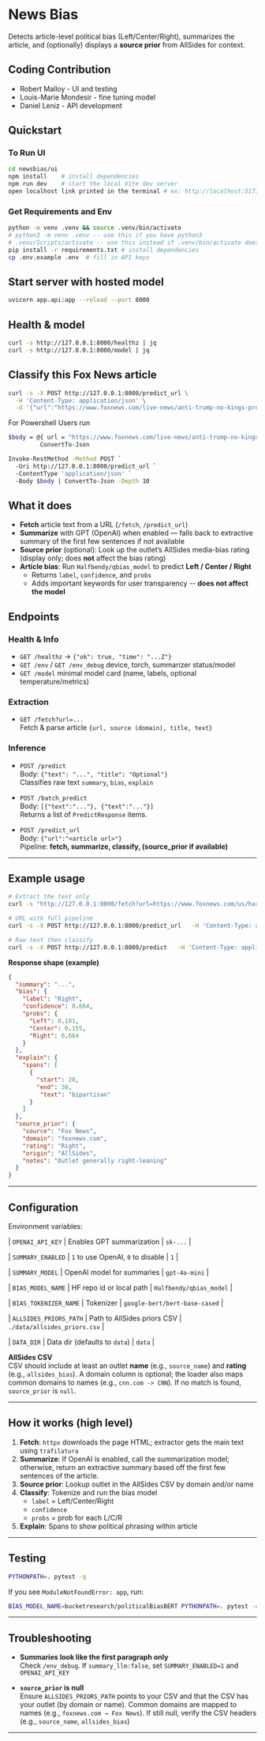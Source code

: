 # News Bias
Detects article-level political bias (Left/Center/Right), summarizes the article, and (optionally) displays a **source prior** from AllSides for context.
## Coding Contribution
- Robert Malloy - UI and testing
- Louis-Marie Mondesir - fine tuning model
- Daniel Leniz - API development

## Quickstart
### To Run UI
```bash
cd newsbias/ui
npm install    # install dependencies
npm run dev    # start the local Vite dev server
open localhost link printed in the terminal # ex: http://localhost:5173/
```
### Get Requirements and Env
```bash
python -m venv .venv && source .venv/bin/activate
# python3 -m venv .venv -- use this if you have python3
# .venv/Scripts/activate -- use this instead if .venv/bin/activate does not work with your machine
pip install -r requirements.txt # install dependencies
cp .env.example .env  # fill in API keys
```

## Start server with hosted model
```bash
uvicorn app.api:app --reload --port 8000
```
## Health & model
```bash
curl -s http://127.0.0.1:8000/healthz | jq
curl -s http://127.0.0.1:8000/model | jq
```


## Classify this Fox News article
```bash
curl -s -X POST http://127.0.0.1:8000/predict_url \
  -H 'Content-Type: application/json' \
  -d '{"url":"https://www.foxnews.com/live-news/anti-trump-no-kings-protests-october-18-2025"}' | jq
  ```
For Powershell Users run
```bash
$body = @{ url = "https://www.foxnews.com/live-news/anti-trump-no-kings-protests-october-18-2025" } |
         ConvertTo-Json

Invoke-RestMethod -Method POST `
  -Uri http://127.0.0.1:8000/predict_url `
  -ContentType 'application/json' `
  -Body $body | ConvertTo-Json -Depth 10
```


## What it does

- **Fetch** article text from a URL (`/fetch`, `/predict_url`)
- **Summarize** with GPT (OpenAI) when enabled — falls back to extractive summary of the first few sentences if not available
- **Source prior** (optional): Look up the outlet’s AllSides media-bias rating (display only; does **not** affect the bias rating)
- **Article bias**: Run `Halfbendy/qbias_model` to predict **Left / Center / Right**
  - Returns `label`, `confidence`, and `probs`
  - Adds important keywords for user transparency -- **does not affect the model**


## Endpoints

### Health & Info
- `GET /healthz` → `{"ok": true, "time": "...Z"}`
- `GET /env` / `GET /env_debug` device, torch, summarizer status/model
- `GET /model` minimal model card (name, labels, optional temperature/metrics)

### Extraction
- `GET /fetch?url=...`  
  Fetch & parse article `{url, source (domain), title, text}`

### Inference
- `POST /predict`  
  Body: `{"text": "...", "title": "Optional"}`  
  Classifies raw text `summary`, `bias`, `explain`

- `POST /batch_predict`  
  Body: `[{"text":"..."}, {"text":"..."}]`  
  Returns a list of `PredictResponse` items.

- `POST /predict_url`  
  Body: `{"url":"<article url>"}`  
  Pipeline: **fetch, summarize, classify, (source_prior if available)**


---

## Example usage

```bash
# Extract the text only
curl -s "http://127.0.0.1:8000/fetch?url=https://www.foxnews.com/us/harvard-faculty-expressed-support-potential-left-wing-political-violence-during-2018-panel" | jq

# URL with full pipeline
curl -s -X POST http://127.0.0.1:8000/predict_url   -H 'Content-Type: application/json'   -d '{"url":"https://www.foxnews.com/us/harvard-faculty-expressed-support-potential-left-wing-political-violence-during-2018-panel"}' | jq

# Raw text then classify
curl -s -X POST http://127.0.0.1:8000/predict   -H 'Content-Type: application/json'   -d '{"text":"Lawmakers reached a bipartisan deal after extended negotiations."}' | jq

```

**Response shape (example)**

```json
{
  "summary": "...",
  "bias": {
    "label": "Right",
    "confidence": 0.664,
    "probs": {
      "Left": 0.181,
      "Center": 0.155,
      "Right": 0.664
    }
  },
  "explain": {
    "spans": [
      {
        "start": 20,
        "end": 30,
         "text": "bipartisan"
      }
    ]
  },
  "source_prior": {
    "source": "Fox News",
    "domain": "foxnews.com",
    "rating": "Right",
    "origin": "AllSides",
    "notes": "Outlet generally right-leaning"
  }
}
```

---

## Configuration

Environment variables:

| `OPENAI_API_KEY` | Enables GPT summarization | `sk-...` |

| `SUMMARY_ENABLED` | `1` to use OpenAI, `0` to disable | `1` |

| `SUMMARY_MODEL` | OpenAI model for summaries | `gpt-4o-mini` |

| `BIAS_MODEL_NAME` | HF repo id or local path | `Halfbendy/qbias_model` |

| `BIAS_TOKENIZER_NAME` | Tokenizer | `google-bert/bert-base-cased` |

| `ALLSIDES_PRIORS_PATH` | Path to AllSides priors CSV | `./data/allsides_priors.csv` |

| `DATA_DIR` | Data dir (defaults to `data`) | `data` |

**AllSides CSV**  
CSV should include at least an outlet **name** (e.g., `source_name`) and **rating** (e.g., `allsides_bias`). A domain column is optional; the loader also maps common domains to names (e.g., `cnn.com -> CNN`). If no match is found, `source_prior` is `null`.

---

## How it works (high level)

1. **Fetch**: `httpx` downloads the page HTML; extractor gets the main text using `trafilatura`
2. **Summarize**: If OpenAI is enabled, call the summarization model; otherwise, return an extractive summary based off the first few sentences of the article.
3. **Source prior**: Lookup outlet in the AllSides CSV by domain and/or name
4. **Classify**: Tokenize and run the bias model
   - `label` = Left/Center/Right
   - `confidence` 
   - `probs` = prob for each L/C/R
5. **Explain**: Spans to show political phrasing within article

---

## Testing


```bash
PYTHONPATH=. pytest -q
```

If you see `ModuleNotFoundError: app`, run:

```bash
BIAS_MODEL_NAME=bucketresearch/politicalBiasBERT PYTHONPATH=. pytest -q
```

---

## Troubleshooting

- **Summaries look like the first paragraph only**  
  Check `/env_debug`. If `summary_llm:false`, set `SUMMARY_ENABLED=1` and `OPENAI_API_KEY`

- **`source_prior` is null**  
  Ensure `ALLSIDES_PRIORS_PATH` points to your CSV and that the CSV has your outlet (by domain or name). Common domains are mapped to names (e.g., `foxnews.com → Fox News`). If still null, verify the CSV headers (e.g., `source_name`, `allsides_bias`)

---

